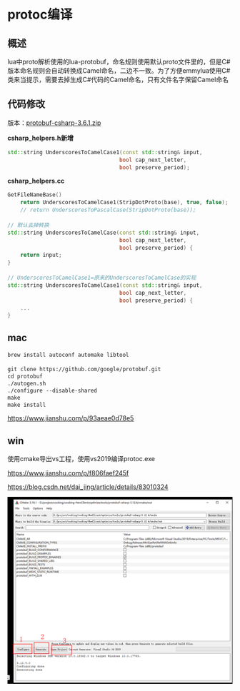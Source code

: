 protoc编译
===================================================
概述
--------
lua中proto解析使用的lua-protobuf，命名规则使用默认proto文件里的，但是C#版本命名规则会自动转换成Camel命名，二边不一致。为了方便emmylua使用C#类来当提示，需要去掉生成C#代码的Camel命名，只有文件名字保留Camel命名

代码修改
--------
版本：[protobuf-csharp-3.6.1.zip](https://github.com/protocolbuffers/protobuf/releases/download/v3.16.0/protobuf-csharp-3.16.0.zip)

**csharp_helpers.h新增**
```c++
std::string UnderscoresToCamelCase1(const std::string& input,
                                   bool cap_next_letter,
                                   bool preserve_period);
```
                                   
**csharp_helpers.cc**
```c++
GetFileNameBase()
    return UnderscoresToCamelCase1(StripDotProto(base), true, false);
    // return UnderscoresToPascalCase(StripDotProto(base));

// 默认去掉转换
std::string UnderscoresToCamelCase(const std::string& input,
                                   bool cap_next_letter,
                                   bool preserve_period) {
    return input;                         
}

// UnderscoresToCamelCase1=原来的UnderscoresToCamelCase的实现
std::string UnderscoresToCamelCase1(const std::string& input,
                                   bool cap_next_letter,
                                   bool preserve_period) {
    ...
}
```

mac
---
```msbuild
brew install autoconf automake libtool

git clone https://github.com/google/protobuf.git
cd protobuf
./autogen.sh
./configure --disable-shared
make
make install
```
https://www.jianshu.com/p/93aeae0d78e5

win
---
使用cmake导出vs工程，使用vs2019编译protoc.exe

https://www.jianshu.com/p/f806faef245f

https://blog.csdn.net/dai_jing/article/details/83010324

![](image.png)